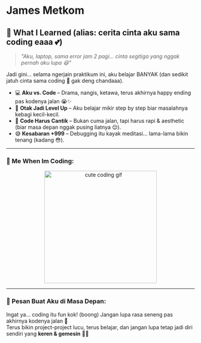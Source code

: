 # James Metkom
## 💌 What I Learned (alias: cerita cinta aku sama coding eaaa 💕)

> *"Aku, laptop, sama error jam 2 pagi… cinta segitiga yang nggak pernah aku lupa 😆"*  

Jadi gini... selama ngerjain praktikum ini, aku belajar BANYAK (dan sedikit jatuh cinta sama coding 🤭 gak deng chandaaa).  

- 💻 **Aku vs. Code** – Drama, nangis, ketawa, terus akhirnya happy ending pas kodenya jalan 😭✨  
- 🧠 **Otak Jadi Level Up** – Aku belajar mikir step by step biar masalahnya kebagi kecil-kecil.  
- 🎀 **Code Harus Cantik** – Bukan cuma jalan, tapi harus rapi & aesthetic (biar masa depan nggak pusing liatnya 😌).  
- 😅 **Kesabaran +999** – Debugging itu kayak meditasi… lama-lama bikin tenang (kadang 😳).  

---

### 🎀 Me When Im Coding:
<p align="center">
  <img src="https://media2.giphy.com/media/v1.Y2lkPTc5MGI3NjExZDd1NXRybDIwaXF6ejV0ZzYyeHYyeG1ucXozdGFrOTQ0NjlhbHVyeiZlcD12MV9pbnRlcm5hbF9naWZfYnlfaWQmY3Q9Zw/heIX5HfWgEYlW/giphy.gif" alt="cute coding gif" width="300"/>
</p>

---

### 💭 Pesan Buat Aku di Masa Depan:
Ingat ya… coding itu fun kok! (boong) Jangan lupa rasa seneng pas akhirnya kodenya jalan 🥹  
Terus bikin project-project lucu, terus belajar, dan jangan lupa tetap jadi diri sendiri yang **keren & gemesin** 💅✨  



